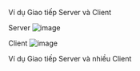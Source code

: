 Ví dụ Giao tiếp Server và Client

Server
![image](https://github.com/user-attachments/assets/03000d78-e91a-4a13-95df-19b038896050)

Client
![image](https://github.com/user-attachments/assets/4a4a5d7d-4fbf-4808-886f-b3bef017523f)

Ví dụ Giao tiếp Server và nhiều Client
